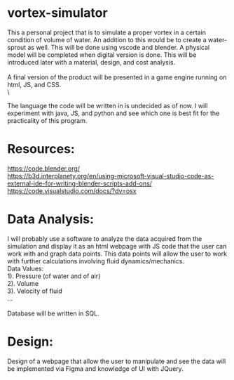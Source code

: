 # vortex-simulator
This a personal project that is to simulate a proper vortex in a certain condition of volume of water. An addition to this would be to create a water-sprout as well. This will be done using vscode and blender. A physical model will be completed when digital version is done. This will be introduced later with a material, design, and cost analysis. \
\
A final version of the product will be presented in a game engine running on html, JS, and CSS. \
\

The language the code will be written in is undecided as of now. I will experiment with java, JS, and python and see which one is best fit for the practicality of this program.

# Resources:
https://code.blender.org/ \
https://b3d.interplanety.org/en/using-microsoft-visual-studio-code-as-external-ide-for-writing-blender-scripts-add-ons/ \
https://code.visualstudio.com/docs/?dv=osx
# Data Analysis:
I will probably use a software to analyze the data acquired from the simulation and display it as an html webpage with JS code that the user can work with and graph data points. This data points will allow the user to work with further calculations involving fluid dynamics/mechanics. \
Data Values: \
1). Pressure (of water and of air) \
2). Volume \
3). Velocity of fluid \
... \
\
Database will be written in SQL.

# Design:
Design of a webpage that allow the user to manipulate and see the data will be implemented via Figma and knowledge of UI with JQuery.
